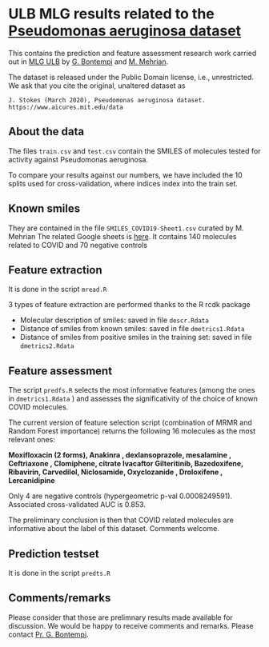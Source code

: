 # ULB MLG results related to the [Pseudomonas aeruginosa dataset](https://www.aicures.mit.edu/data)

This contains the prediction and feature assessment research work carried out in
[MLG ULB](http://mlg.ulb.ac.be) by [G. Bontempi](http://di.ulb.ac.be/map/gbonte/Welcome.html) and 
[M. Mehrian](https://mlg.ulb.ac.be/wordpress/members-2/mmehrian/). 

The dataset is released under the Public Domain license, i.e., unrestricted. We
ask that you cite the original, unaltered dataset as 

```
J. Stokes (March 2020), Pseudomonas aeruginosa dataset.
https://www.aicures.mit.edu/data
```

## About the data

The files `train.csv` and `test.csv` contain the SMILES of molecules tested for
activity against Pseudomonas aeruginosa.

To compare your results against our numbers, we have included the 10 splits used
for cross-validation, where indices index into the train set. 

## Known smiles
They are contained in the file `SMILES_COVID19-Sheet1.csv` curated by M. Mehrian
The related Google sheets is [here](https://docs.google.com/spreadsheets/d/1Ll26liuImbjxnkfwunEBb9Hn9nH38lUvOsLJaYLayFQ/edit#gid=0).
It contains 140 molecules related to COVID and 70 negative controls

## Feature extraction 
It is done in the script `mread.R`

3 types of feature extraction are performed thanks to the R rcdk package

* Molecular description of smiles: saved in file `descr.Rdata`
* Distance of smiles from known smiles: saved in file `dmetrics1.Rdata`
* Distance of smiles from positive smiles in the training set: saved in file `dmetrics2.Rdata`

## Feature assessment 
The script `predfs.R`  selects the most informative features (among the ones in `dmetrics1.Rdata` )
and assesses the significativity of the choice of known COVID molecules.

The current version of feature selection script (combination of MRMR and Random Forest importance)
returns the following 16 molecules as the most relevant ones:

**Moxifloxacin (2 forms),       Anakinra ,          dexlansoprazole,     mesalamine ,   Ceftriaxone ,       Clomiphene, citrate Ivacaftor          Gilteritinib,  Bazedoxifene,       Ribavirin,          Carvedilol, Niclosamide,  Oxyclozanide  ,     Droloxifene   ,     Lercanidipine**

Only 4 are negative controls (hypergeometric p-val 0.0008249591). Associated cross-validated AUC is 0.853.

The preliminary conclusion is then that COVID related molecules are informative about the label of this dataset. Comments welcome.

## Prediction  testset
It is done in the script `predts.R`

## Comments/remarks
Please consider that those are prelimnary results made available for discussion.
We would be happy to receive comments and remarks.
Please contact [Pr. G. Bontempi](mailto:gbonte@ulb.ac.be?subject=[mitchemio:Github]).

